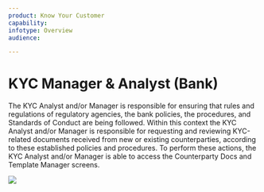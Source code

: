 ```yaml
---
product: Know Your Customer
capability: 
infotype: Overview
audience:

---
```


# KYC Manager &amp; Analyst \(Bank\)

The KYC Analyst and/or Manager is responsible for ensuring that rules and regulations of regulatory agencies, the bank policies, the procedures, and Standards of Conduct are being followed. Within this context the KYC Analyst and/or Manager is responsible for requesting and reviewing KYC-related documents received from new or existing counterparties, according to these established policies and procedures.  To perform these actions, the KYC Analyst and/or Manager is able to access the Counterparty Docs and Template Manager screens.

![](/assets/user_manual_95.png)
<!--stackedit_data:
eyJoaXN0b3J5IjpbNDEwMTM2NjQzXX0=
-->